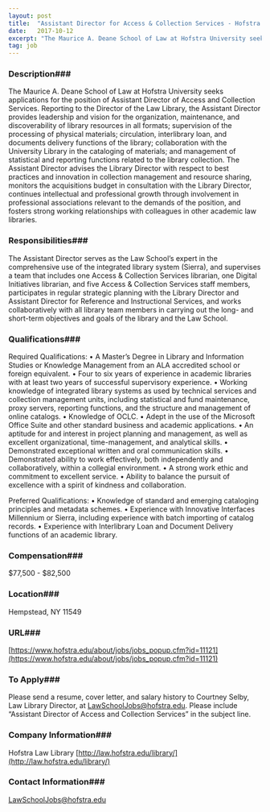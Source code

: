 ```yaml
---
layout: post
title:  "Assistant Director for Access & Collection Services - Hofstra Law Library"
date:   2017-10-12
excerpt: "The Maurice A. Deane School of Law at Hofstra University seeks applications for the position of Assistant Director of Access and Collection Services. Reporting to the Director of the Law Library, the Assistant Director provides leadership and vision for the organization, maintenance, and discoverability of library resources in all formats;..."
tag: job
---
```


### Description###

The Maurice A. Deane School of Law at Hofstra University seeks applications for the position of Assistant Director of Access and Collection Services. Reporting to the Director of the Law Library, the Assistant Director provides leadership and vision for the organization, maintenance, and discoverability of library resources in all formats; supervision of the processing of physical materials; circulation, interlibrary loan, and documents delivery functions of the library; collaboration with the University Library in the cataloging of materials; and management of statistical and reporting functions related to the library collection. The Assistant Director advises the Library Director with respect to best practices and innovation in collection management and resource sharing, monitors the acquisitions budget in consultation with the Library Director, continues intellectual and professional growth through involvement in professional associations relevant to the demands of the position, and fosters strong working relationships with colleagues in other academic law libraries. 




### Responsibilities###

The Assistant Director serves as the Law School’s expert in the comprehensive use of the integrated library system (Sierra), and supervises a team that includes one Access & Collection Services librarian, one Digital Initiatives librarian, and five Access & Collection Services staff members, participates in regular strategic planning with the Library Director and Assistant Director for Reference and Instructional Services, and works collaboratively with all library team members in carrying out the long- and short-term objectives and goals of the library and the Law School.


### Qualifications###

Required Qualifications:
•	A Master’s Degree in Library and Information Studies or Knowledge Management from an ALA accredited school or foreign equivalent.
•	Four to six years of experience in academic libraries with at least two years of successful supervisory experience.
•	Working knowledge of integrated library systems as used by technical services and collection management units, including statistical and fund maintenance, proxy servers, reporting functions, and the structure and management of online catalogs.
•	Knowledge of OCLC.
•	Adept in the use of the Microsoft Office Suite and other standard business and academic applications.
•	An aptitude for and interest in project planning and management, as well as excellent organizational, time-management, and analytical skills.
•	Demonstrated exceptional written and oral communication skills.
•	Demonstrated ability to work effectively, both independently and collaboratively, within a collegial environment. 
•	A strong work ethic and commitment to excellent service.
•	Ability to balance the pursuit of excellence with a spirit of kindness and collaboration.

Preferred Qualifications:
•	Knowledge of standard and emerging cataloging principles and metadata schemes.
•	Experience with Innovative Interfaces Millennium or Sierra, including experience with batch importing of catalog records.
•	Experience with Interlibrary Loan and Document Delivery functions of an academic library.


### Compensation###

$77,500 - $82,500


### Location###

Hempstead, NY 11549


### URL###

[https://www.hofstra.edu/about/jobs/jobs_popup.cfm?id=11121](https://www.hofstra.edu/about/jobs/jobs_popup.cfm?id=11121)

### To Apply###

Please send a resume, cover letter, and salary history to Courtney Selby, Law Library Director, at LawSchoolJobs@hofstra.edu. Please include “Assistant Director of Access and Collection Services” in the subject line.


### Company Information###

Hofstra Law Library  [http://law.hofstra.edu/library/](http://law.hofstra.edu/library/)


### Contact Information###

LawSchoolJobs@hofstra.edu

